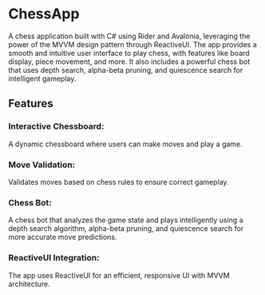# ChessApp
A chess application built with C# using Rider and Avalonia, leveraging the power of the MVVM design pattern through ReactiveUI. 
The app provides a smooth and intuitive user interface to play chess, with features like board display, piece movement, and more. 
It also includes a powerful chess bot that uses depth search, alpha-beta pruning, and quiescence search for intelligent gameplay.

## Features
### Interactive Chessboard:
  A dynamic chessboard where users can make moves and play a game.
### Move Validation:
Validates moves based on chess rules to ensure correct gameplay.
### Chess Bot: 
A chess bot that analyzes the game state and plays intelligently using a depth search algorithm, alpha-beta pruning, and quiescence search for more accurate move predictions.
### ReactiveUI Integration:
The app uses ReactiveUI for an efficient, responsive UI with MVVM architecture.
